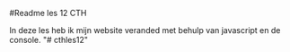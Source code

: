 #Readme les 12 CTH

In deze les heb ik mijn website veranded met behulp van javascript en de console. "# cthles12" 
